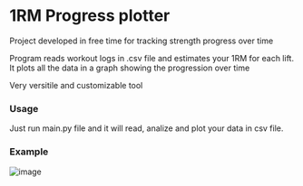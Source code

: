 # 1RM Progress plotter

Project developed in free time for tracking strength progress over time

Program reads workout logs in .csv file and estimates your 1RM for each lift. It plots all the data in a graph showing the progression over time

Very versitile and customizable tool 

### Usage
Just run main.py file and it will read, analize and plot your data in csv file.

### Example
![image](https://github.com/PythonHackerr/Gym-Progress-Tracker/assets/43787813/f4817c75-7e46-493f-b2c4-ea3cc2df0e72)

